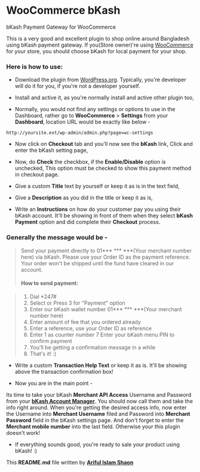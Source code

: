 # WooCommerce bKash

bKash Payment Gateway for WooCommerce

This is a very good and excellent plugin to shop online around Bangladesh using bKash payment gateway. If you(Store owner)'re using [WooCommerce](http://www.woothemes.com/woocommerce/) for your store, you should choose bKash for local payment for your shop. 

### Here is how to use:  

* Download the plugin from [WordPress.org](https://wordpress.org/plugins/woocommerce-bkash/). Typically, you're developer will do it for you, if you're not a developer yourself.

* Install and active it, as you're normally install and active other plugin too,

* Normally, you would not find any settings or options to use in the Dashboard, rather go to <strong>WooCommerce</strong> > <strong>Settings</strong> from your <strong>Dashboard</strong>, location URL would be exactly like below - 

```
http://yoursite.ext/wp-admin/admin.php?page=wc-settings
```

* Now click on <strong>Checkout</strong> tab and you'll now see the <strong>bKash</strong> link, Click and enter the bKash setting page, 

* Now, do <strong>Check</strong> the checkbox, if the <strong>Enable/Disable</strong> option is unchecked, This option must be checked to show this payment method in checkout page.

* Give a custom <strong>Title</strong> text by yourself or keep it as is in the text field,

* Give a <strong>Description</strong> as you did in the title or keep it as is,

* Write an <strong>Instructions</strong> on how do your customer pay you using their bKash account. It'll be showing in front of them when they select <strong>bKash Payment</strong> option and did complete their <strong>Checkout</strong> process. 

### Generally the message would be - 

>Send your payment directly to 01*** *** ***(Your merchant number here) via bKash. Please use your Order ID as the payment reference. Your order won't be shipped until the fund have cleared in our account.
>
>#### How to send payment:

>1. Dial *247#
>2. Select or Press 3 for "Payment" option
>3. Enter our bKash wallet number 01*** *** ***(Your merchant number here)
>4. Enter amount of fee that you ordered already
>5. Enter a reference, use your Order ID as reference
>6. Enter 1 as counter number
>7 Enter your bKash menu PIN to confirm payment
>8. You'll be getting a confirmation message in a while
>9. That's it! :) 

* Write a custom <strong>Transaction Help Text</strong> or keep it as is. It'll be showing above the transaction confirmation box!

* Now you are in the main point - 

Its time to take your bKash <strong>Merchant API Access</strong> Username and Password from your <strong>[bKash Account Manager](http://www.bkash.com/support/contact-us)</strong>. You should now call them and take the info right around. When you're getting the desired access info, now enter the Username into <strong>Merchant Username</strong> filed and Password into <strong>Merchant Password</strong> field in the bKash settings page. And don't forget to enter the <strong>Merchant mobile number</strong> into the last field. Otherwise your this plugin doesn't work! 

* If everything sounds good, you're ready to sale your product using bKash! :) 

This <strong>README.md</strong> file written by [<strong>Ariful Islam Shaon</strong>](https://github.com/aishaon) 